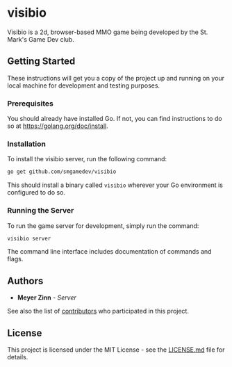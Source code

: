 # visibio
Visibio is a 2d, browser-based MMO game being developed by the St. Mark's Game Dev club.

## Getting Started

These instructions will get you a copy of the project up and running on your local machine for development and testing purposes.

### Prerequisites

You should already have installed Go. If not, you can find instructions to do so at https://golang.org/doc/install.

### Installation

To install the visibio server, run the following command:

```bash
go get github.com/smgamedev/visibio
```

This should install a binary called `visibio` wherever your Go environment is configured to do so.

### Running the Server

To run the game server for development, simply run the command:

```bash
visibio server
```

The command line interface includes documentation of commands and flags.

## Authors

* **Meyer Zinn** - *Server*

See also the list of [contributors](https://github.com/smgamedev/visibio/contributors) who participated in this project.

## License

This project is licensed under the MIT License - see the [LICENSE.md](LICENSE.md) file for details.

